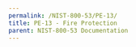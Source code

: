```yaml
---
permalink: /NIST-800-53/PE-13/
title: PE-13 - Fire Protection
parent: NIST-800-53 Documentation
---
```

